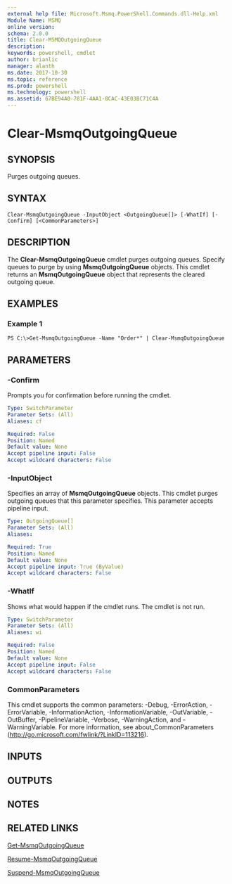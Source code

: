 ```yaml
---
external help file: Microsoft.Msmq.PowerShell.Commands.dll-Help.xml
Module Name: MSMQ
online version: 
schema: 2.0.0
title: Clear-MSMQOutgoingQueue
description: 
keywords: powershell, cmdlet
author: brianlic
manager: alanth
ms.date: 2017-10-30
ms.topic: reference
ms.prod: powershell
ms.technology: powershell
ms.assetid: 67BE94A0-781F-4AA1-8CAC-43E03BC71C4A
---
```


# Clear-MsmqOutgoingQueue

## SYNOPSIS
Purges outgoing queues.

## SYNTAX

```
Clear-MsmqOutgoingQueue -InputObject <OutgoingQueue[]> [-WhatIf] [-Confirm] [<CommonParameters>]
```

## DESCRIPTION
The **Clear-MsmqOutgoingQueue** cmdlet purges outgoing queues.
Specify queues to purge by using **MsmqOutgoingQueue** objects.
This cmdlet returns an **MsmqOutgoingQueue** object that represents the cleared outgoing queue.

## EXAMPLES

### Example 1
```
PS C:\>Get-MsmqOutgoingQueue -Name "Order*" | Clear-MsmqOutgoingQueue
```

## PARAMETERS

### -Confirm
Prompts you for confirmation before running the cmdlet.

```yaml
Type: SwitchParameter
Parameter Sets: (All)
Aliases: cf

Required: False
Position: Named
Default value: None
Accept pipeline input: False
Accept wildcard characters: False
```

### -InputObject
Specifies an array of **MsmqOutgoingQueue** objects.
This cmdlet purges outgoing queues that this parameter specifies.
This parameter accepts pipeline input.

```yaml
Type: OutgoingQueue[]
Parameter Sets: (All)
Aliases: 

Required: True
Position: Named
Default value: None
Accept pipeline input: True (ByValue)
Accept wildcard characters: False
```

### -WhatIf
Shows what would happen if the cmdlet runs. The cmdlet is not run.

```yaml
Type: SwitchParameter
Parameter Sets: (All)
Aliases: wi

Required: False
Position: Named
Default value: None
Accept pipeline input: False
Accept wildcard characters: False
```

### CommonParameters
This cmdlet supports the common parameters: -Debug, -ErrorAction, -ErrorVariable, -InformationAction, -InformationVariable, -OutVariable, -OutBuffer, -PipelineVariable, -Verbose, -WarningAction, and -WarningVariable. For more information, see about_CommonParameters (http://go.microsoft.com/fwlink/?LinkID=113216).

## INPUTS

## OUTPUTS

## NOTES

## RELATED LINKS

[Get-MsmqOutgoingQueue](./Get-MSMQOutgoingQueue.md)

[Resume-MsmqOutgoingQueue](./Resume-MsmqOutgoingQueue.md)

[Suspend-MsmqOutgoingQueue](./Suspend-MsmqOutgoingQueue.md)

